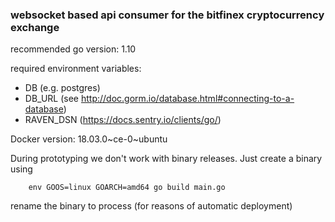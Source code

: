 ### websocket based api consumer for the bitfinex cryptocurrency exchange

recommended go version: 1.10

required environment variables:

- DB (e.g. postgres)
- DB_URL (see http://doc.gorm.io/database.html#connecting-to-a-database)
- RAVEN_DSN (https://docs.sentry.io/clients/go/)

Docker version: 18.03.0~ce-0~ubuntu

During prototyping we don't work with binary releases. Just create a binary using 

```ssh
    env GOOS=linux GOARCH=amd64 go build main.go
```

rename the binary to process (for reasons of automatic deployment)
